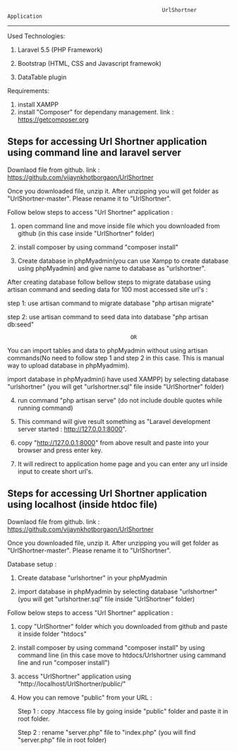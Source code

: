 
                                                     UrlShortner Application
---------------------------------------------------------------------------------------------------------------------------------------                                                

Used Technologies: 

1. Laravel 5.5 (PHP Framework)

2. Bootstrap (HTML, CSS and Javascript framewok)

3. DataTable plugin

Requirements:

1. install XAMPP
2. install "Composer" for dependany management. link : https://getcomposer.org


Steps for accessing Url Shortner application using command line and laravel server
--------------------------------------------------------------------------------------

Downlaod file from github. link : https://github.com/vijaynkhotborgaon/UrlShortner

Once you downloaded file, unzip it. After unzipping you will get folder as "UrlShortner-master". Please rename it to "UrlShortner".

   
Follow below steps to access "Url Shortner" application :

1. open command line and move inside file which you downloaded from github (in this case inside "UrlShortner" folder)

2. install composer by using command "composer install"

3. Create database in phpMyadmin(you can use Xampp to create database using phpMyadmin) and give name to database as "urlshortner".

  After creating database follow bellow steps to migrate database using artisan command and seeding data for 100 most accessed site    url's :

   step 1: use artisan command to migrate database "php artisan migrate"
   
   step 2: use artisan command to seed data into database "php artisan db:seed"

                                           OR
                                           
   You can import tables and data to phpMyadmin without using artisan commands(No need to follow step 1 and step 2 in this case. This is manual way to upload database in phpMyadmim).
   
   import database in phpMyadmin(i have used XAMPP) by selecting database "urlshortner" (you will get "urlshortner.sql" file inside "UrlShortner" folder)
   
   
4. run command "php artisan serve" (do not include double quotes while running command)

5. This command will give result something as "Laravel development server started : <http://127.0.0.1:8000>".

6. copy "http://127.0.0.1:8000" from above result and paste into your browser and press enter key.

7. It will redirect to application home page and you can enter any url inside input to create short url's.


Steps for accessing Url Shortner application using localhost (inside htdoc file)
---------------------------------------------------------------------------------------------


Downlaod file from github. link : https://github.com/vijaynkhotborgaon/UrlShortner

Once you downloaded file, unzip it. After unzipping you will get folder as "UrlShortner-master". Please rename it to "UrlShortner".

Database setup :

1. Create database "urlshortner" in your phpMyadmin

2. import database in phpMyadmin by selecting database "urlshortner" (you will get "urlshortner.sql" file inside "UrlShortner" folder)


Follow below steps to access "Url Shortner" application :

1. copy "UrlShortner" folder which you downloaded from github and paste it inside folder "htdocs"

2. install composer by using command "composer install" by using command line (in this case move to htdocs/Urlshortner using cammand line and run "composer install")

3. access "UrlShortner" application using "http://localhost/UrlShortner/public/"

4. How you can remove "public" from your URL :
    
   Step 1 : copy .htaccess file by going inside "public" folder and paste it in root folder.
   
   Step 2 : rename "server.php" file to "index.php" (you will find "server.php" file in root folder)

